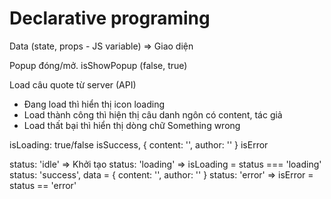 # Declarative programing

Data (state, props - JS variable) => Giao diện

Popup đóng/mở. isShowPopup (false, true)

Load câu quote từ server (API)
- Đang load thì hiển thị icon loading
- Load thành công thì hiện thị câu danh ngôn có content, tác giả
- Load thất bại thì hiển thị dòng chữ Something wrong

isLoading: true/false
isSuccess, { content: '', author: '' }
isError

status: 'idle' => Khởi tạo
status: 'loading' => isLoading = status === 'loading'
status: 'success', data = { content: '', author: '' }
status: 'error' => isError = status == 'error'